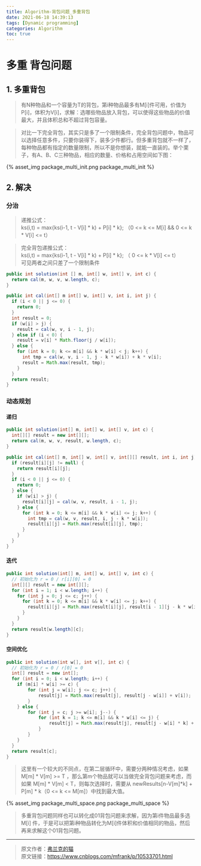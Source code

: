 ```yaml
---
title: Algorithm-背包问题_多重背包
date: 2021-06-18 14:39:13
tags: [Dynamic programming]
categories: Algorithm
toc: true
---
```

# 多重 背包问题

## 1. 多重背包

> 有N种物品和一个容量为T的背包，第i种物品最多有M[i]件可用，价值为P[i]，体积为V[i]，求解：选哪些物品放入背包，可以使得这些物品的价值最大，并且体积总和不超过背包容量。

> 对比一下完全背包，其实只是多了一个限制条件，完全背包问题中，物品可以选择任意多件，只要你装得下，装多少件都行。但多重背包就不一样了，每种物品都有指定的数量限制，所以不是你想装，就能一直装的。举个栗子，有A、B、C三种物品，相应的数量、价格和占用空间如下图：

{% asset_img package_multi_init.png package_multi_init %}

## 2. 解决

### 分治


> 递推公式：  
> ks(i,t) = max{ks(i-1, t - V[i] * k) + P[i] * k}; （0 <= k <= M[i] && 0 <= k * V[i] <= t）

> 完全背包递推公式：  
> ks(i,t) = max{ks(i-1, t - V[i] * k) + P[i] * k}; （ 0 <= k * V[i] <= t）  
> 可见两者之间只差了一个限制条件


```java
public int solution(int [] m, int[] w, int[] v, int c) {
  return cal(m, w, v, w.length, c);
}

public int cal(int[] m int[] w, int[] v, int i, int j) {
  if (i < 0 || j <= 0) {
    return 0;
  }
  int result = 0;
  if (w[i] > j) {
    result = cal(w, v, i - 1, j);
  } else if (i < 0) {
    result = v[i] * Math.floor(j / w[i]);
  } else {
    for (int k = 0; k <= m[i] && k * w[i] < j; k++) {
      int tmp = cal(w, v, i - 1, j - k * w[i]) + k * v[i];
      result = Math.max(result, tmp);
    }
  }
  return result;
}
```

### 动态规划

#### **递归**

```java
public int solution(int[] m, int[] w, int[] v, int c) {
  int[][] result = new int[][];
  return cal(m, w, v, result, w.length, c);
}

public int cal(int[] m, int[] w, int[] v, int[][] result, int i, int j) {
  if (result[i][j] != null) {
    return result[i][j];
  }
  if (i < 0 || j <= 0) {
    return 0;
  } else {
    if (w[i] > j) {
      result[i][j] = cal(w, v, result, i - 1, j);
    } else {
      for (int k = 0; k <= m[i] && k * w[i] <= j; k++) {
        int tmp = cal(w, v, result, i, j - k * w[i]);
        result[i][j] = Math.max(result[i][j], tmp);
      }
    }
  }
}
```

#### **迭代**

```java
public int solution(int[] m, int[] w, int[] v, int c) {
  // 初始化为 r = 0 / r[i][0] = 0
  int[][] result = new int[][];
  for (int i = 1; i < w.length; i++) {
    for (int j = 0; j <= c; j++) {
      for (int k = 0; k <= m[i] && k * w[i] <= j; k++) {
        result[i][j] = Math.max(result[i][j], result[i - 1][j - k * w[i]] + k * v[i]);
      }
    }
  }
  return result[w.length][c];
}
```

#### **空间优化**
```java
public int solution(int w[], int v[], int c) {
  // 初始化为 r = 0 / r[0] = 0
  int[] result = new int[];
  for (int i = 0; i < w.length; i++) {
    if (m[i] * w[i] >= c) {
        for (int j = w[i]; j <= c; j++) {
            result[j] = Math.max(result[j], result[j - w[i]] + v[i]);
        }
    } else {
        for (int j = c; j >= w[i]; j--) {
            for (int k = 1; k <= m[i] && k * w[i] <= j) {
                result[j] = Math.max(result[j], result[j - w[i] * k] + v[i] * k);
            }
        }
    }
  }
  return result[c];
}
```

> 这里有一个较大的不同点，在第二层循环中，需要分两种情况考虑，如果 M[m] * V[m] >= T ，那么第m个物品就可以当做完全背包问题来考虑，而如果 M[m] * V[m] < T，则每次选择时，需要从 newResults[n-V[m]*k] + P[m] * k（0 <= k <= M[m]）中找到最大值。

{% asset_img package_multi_space.png package_multi_space %}

> 多重背包问题同样也可以转化成01背包问题来求解，因为第i件物品最多选 M[i] 件，于是可以把第i种物品转化为M[i]件体积和价值相同的物品，然后再来求解这个01背包问题。

---

> 原文作者：[弗兰克的猫](https://home.cnblogs.com/u/mfrank/)  
  原文链接：https://www.cnblogs.com/mfrank/p/10533701.html